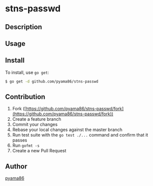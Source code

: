 # stns-passwd



## Description

## Usage

## Install

To install, use `go get`:

```bash
$ go get -d github.com/pyama86/stns-passwd
```

## Contribution

1. Fork ([https://github.com/pyama86/stns-passwd/fork](https://github.com/pyama86/stns-passwd/fork))
1. Create a feature branch
1. Commit your changes
1. Rebase your local changes against the master branch
1. Run test suite with the `go test ./...` command and confirm that it passes
1. Run `gofmt -s`
1. Create a new Pull Request

## Author

[pyama86](https://github.com/pyama86)
